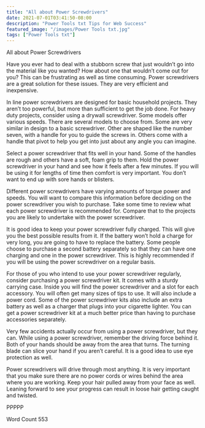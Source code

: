 ```yaml
---
title: "All about Power Screwdrivers"
date: 2021-07-01T03:41:50-08:00
description: "Power Tools txt Tips for Web Success"
featured_image: "/images/Power Tools txt.jpg"
tags: ["Power Tools txt"]
---
```


All about Power Screwdrivers

Have you ever had to deal with a stubborn screw that just wouldn’t go into the material like you wanted? How about one that wouldn’t come out for you? This can be frustrating as well as time consuming. Power screwdrivers are a great solution for these issues. They are very efficient and inexpensive. 

In line power screwdrivers are designed for basic household projects. They aren’t too powerful, but more than sufficient to get the job done. For heavy duty projects, consider using a drywall screwdriver. Some models offer various speeds. There are several models to choose from. Some are very similar in design to a basic screwdriver. Other are shaped like the number seven, with a handle for you to guide the screws in. Others come with a handle that pivot to help you get into just about any angle you can imagine. 

Select a power screwdriver that fits well in your hand. Some of the handles are rough and others have a soft, foam grip to them. Hold the power screwdriver in your hand and see how it feels after a few minutes. If you will be using it for lengths of time then comfort is very important. You don’t want to end up with sore hands or blisters. 

Different power screwdrivers have varying amounts of torque power and speeds. You will want to compare this information before deciding on the power screwdriver you wish to purchase. Take some time to review what each power screwdriver is recommended for. Compare that to the projects you are likely to undertake with the power screwdriver. 

It is good idea to keep your power screwdriver fully charged. This will give you the best possible results from it. If the battery won’t hold a charge for very long, you are going to have to replace the battery. Some people choose to purchase a second battery separately so that they can have one charging and one in the power screwdriver. This is highly recommended if you will be using the power screwdriver on a regular basis. 

For those of you who intend to use your power screwdriver regularly, consider purchasing a power screwdriver kit. It comes with a sturdy carrying case. Inside you will find the power screwdriver and a slot for each accessory. You will often get many sizes of tips to use. It will also include a power cord. Some of the power screwdriver kits also include an extra battery as well as a charger that plugs into your cigarette lighter. You can get a power screwdriver kit at a much better price than having to purchase accessories separately. 

Very few accidents actually occur from using a power screwdriver, but they can. While using a power screwdriver, remember the driving force behind it. Both of your hands should be away from the area that turns. The turning blade can slice your hand if you aren’t careful. It is a good idea to use eye protection as well. 

Power screwdrivers will drive through most anything. It is very important that you make sure there are no power cords or wires behind the area where you are working. Keep your hair pulled away from your face as well. Leaning forward to see your progress can result in loose hair getting caught and twisted. 

PPPPP

Word Count 553

